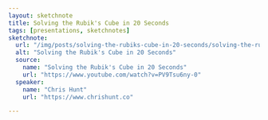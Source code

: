 ```yaml
---
layout: sketchnote
title: Solving the Rubik's Cube in 20 Seconds
tags: [presentations, sketchnotes]
sketchnote:
  url: "/img/posts/solving-the-rubiks-cube-in-20-seconds/solving-the-rubiks-cube-in-20-seconds.jpg"
  alt: "Solving the Rubik's Cube in 20 Seconds"
  source:
    name: "Solving the Rubik's Cube in 20 Seconds"
    url: "https://www.youtube.com/watch?v=PV9Tsu6ny-0"
  speaker:
    name: "Chris Hunt"
    url: "https://www.chrishunt.co"

---
```

